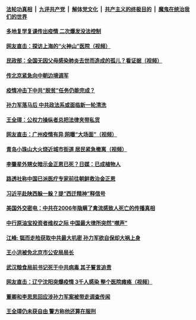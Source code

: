 ####  [法轮功真相](../../../../basic/blob/master/README.md?t=04260601) &nbsp;|&nbsp; [九评共产党](../../../../9ping.md/blob/master/README.md?t=04260601) &nbsp;|&nbsp; [解体党文化](../../../../jtdwh.md/blob/master/README.md?t=04260601)  &nbsp;|&nbsp; [共产主义的终极目的](../../../../gczydzjmd.md/blob/master/README.md?t=04260601) &nbsp;|&nbsp; [魔鬼在统治我们的世界](../../../../mgztzwmdsj.md/blob/master/README.md?t=04260601) 

#### [多地复学复课传出疫情 二次爆发没法控制](../pages/soh5/371293.md?t=04260601) 
#### [网友直击：探访上海的“火神山”医院（视频）](../pages/soh5/371275.md?t=04260601) 
#### [民政部：全国无因父母感染肺炎去世而造成的孤儿？看证据（视频）](../pages/soh5/371254.md?t=04260601) 
#### [传北京紧急向中朝边境调军](../pages/soh5/371245.md?t=04260601) 
#### [疫情冲击下中共“脱贫”任务仍能完成？](../pages/soh5/371200.md?t=04260601) 
#### [孙力军落马后 中共政法系或面临新一轮清洗](../pages/soh5/371152.md?t=04260601) 
#### [王全璋：公权力操纵者总把法律夹带私货](../pages/soh5/371155.md?t=04260601) 
#### [网友直击：广州疫情有异 网曝“大场面”（视频）](../pages/soh5/371134.md?t=04260601) 
#### [青岛小珠山大火烧近城市街道 居民紧急撤离（视频）](../pages/soh5/371125.md?t=04260601) 
#### [李肇星外甥女暗示金正恩已死？日媒：已成植物人](../pages/soh5/371110.md?t=04260601) 
#### [路透社称中国已派医疗专家前往朝鲜救治金正恩](../pages/soh5/371101.md?t=04260601) 
#### [习近平赴陕西躲一躲？提“西迁精神”释信号](../pages/soh5/371083.md?t=04260601) 
#### [美国外交密电：中共在2006年隐瞒了禽流感致人死亡的传播真相](../pages/soh5/371038.md?t=04260601) 
#### [中行原油宝投资者维权之际 中国最大律所突然“噤声”](../pages/soh5/371023.md?t=04260601) 
#### [江峰: 铤而走险获取中共最大机密 孙力军欲自保却大祸上身](../pages/soh5/371026.md?t=04260601) 
#### [王小洪被免北京市公安局局长](../pages/soh5/370909.md?t=04260601) 
#### [武汉粮食局前书记死于中共病毒 其子誓言追责](../pages/soh5/370885.md?t=04260601) 
#### [网友直击：辽宁沈阳突爆疫情  3千人感染  整个医院瘫痪（视频）](../pages/soh5/370867.md?t=04260601) 
#### [董卿和李思思回应涉孙力军案被带走调查传闻](../pages/soh5/370849.md?t=04260601) 
#### [王全璋仍未获自由  警方称他还算在服刑](../pages/soh5/370828.md?t=04260601) 
